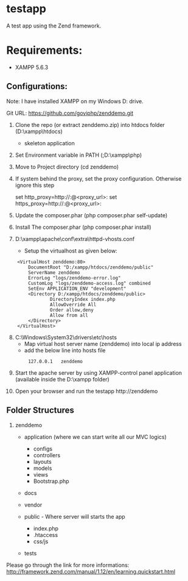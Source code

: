 # testapp
A test app using the Zend framework.

# Requirements:
* XAMPP 5.6.3


## Configurations:
Note: I have installed XAMPP on my Windows D: drive.

Git URL: https://github.com/goviphp/zenddemo.git

1.  Clone the repo (or extract zenddemo.zip) into htdocs folder (D:\xampp\htdocs)	
	- skeleton application 
	
2. Set Environment variable in PATH (;D:\xampp\php)

3. Move to Project directory (cd zenddemo)

4. If system behind the proxy, set the proxy configuration. Otherwise ignore this step
   
    set http_proxy=http://<username>:<password>@<proxy_url>:<proxy-port>
    set https_proxy=http://<username>:<password>@<proxy_url>:<proxy-port>

5. Update the composer.phar (php composer.phar self-update)

6. Install The composer.phar  (php composer.phar install)

7.  D:\xampp\apache\conf\extra\httpd-vhosts.conf
	- Setup the virtualhost as given below:
````
	<VirtualHost zenddemo:80>
		DocumentRoot "D:/xampp/htdocs/zenddemo/public"
		ServerName zenddemo
		ErrorLog "logs/zenddemo-error.log"
		CustomLog "logs/zenddemo-access.log" combined
		SetEnv APPLICATION_ENV "development"
		<Directory D:/xampp/htdocs/zenddemo/public>
				DirectoryIndex index.php
				AllowOverride All
				Order allow,deny
				Allow from all
		</Directory>
	</VirtualHost>
````
8.  C:\Windows\System32\drivers\etc\hosts
	- Map virtual host server name (zenddemo) into local ip address
	- add the below line into hosts file
````
		127.0.0.1	zenddemo
````
9.  Start the apache server by using XAMPP-control panel application (available inside the D:\xampp folder)

10.  Open your browser and run the testapp http://zenddemo


## Folder Structures
1.  zenddemo
	- application (where we can start write all our MVC logics)
		- configs
		- controllers
		- layouts
		- models
		- views
		- Bootstrap.php
	- docs
	- vendor
	- public - Where server will starts the app
		- index.php
		- .htaccess
		- css/js
 
	- tests

Please go through the link for more informations: http://framework.zend.com/manual/1.12/en/learning.quickstart.html
